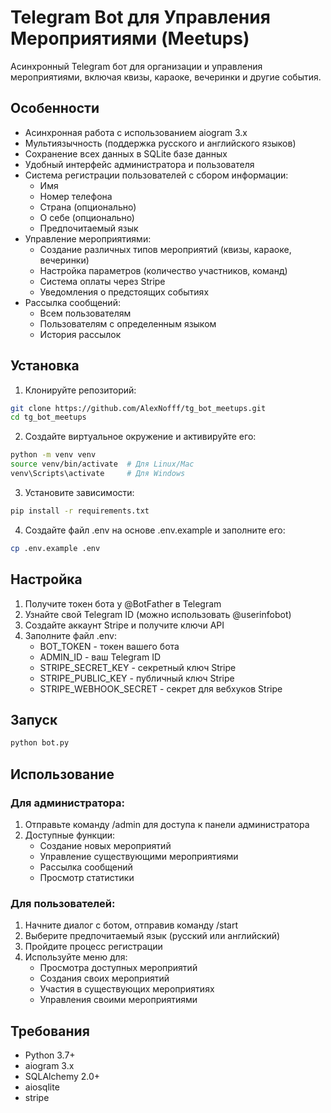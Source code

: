# Telegram Bot для Управления Мероприятиями (Meetups)

Асинхронный Telegram бот для организации и управления мероприятиями, включая квизы, караоке, вечеринки и другие события.

## Особенности

- Асинхронная работа с использованием aiogram 3.x
- Мультиязычность (поддержка русского и английского языков)
- Сохранение всех данных в SQLite базе данных
- Удобный интерфейс администратора и пользователя
- Система регистрации пользователей с сбором информации:
  - Имя
  - Номер телефона
  - Страна (опционально)
  - О себе (опционально)
  - Предпочитаемый язык
- Управление мероприятиями:
  - Создание различных типов мероприятий (квизы, караоке, вечеринки)
  - Настройка параметров (количество участников, команд)
  - Система оплаты через Stripe
  - Уведомления о предстоящих событиях
- Рассылка сообщений:
  - Всем пользователям
  - Пользователям с определенным языком
  - История рассылок

## Установка

1. Клонируйте репозиторий:
```bash
git clone https://github.com/AlexNofff/tg_bot_meetups.git
cd tg_bot_meetups
```

2. Создайте виртуальное окружение и активируйте его:
```bash
python -m venv venv
source venv/bin/activate  # Для Linux/Mac
venv\Scripts\activate     # Для Windows
```

3. Установите зависимости:
```bash
pip install -r requirements.txt
```

4. Создайте файл .env на основе .env.example и заполните его:
```bash
cp .env.example .env
```

## Настройка

1. Получите токен бота у @BotFather в Telegram
2. Узнайте свой Telegram ID (можно использовать @userinfobot)
3. Создайте аккаунт Stripe и получите ключи API
4. Заполните файл .env:
   - BOT_TOKEN - токен вашего бота
   - ADMIN_ID - ваш Telegram ID
   - STRIPE_SECRET_KEY - секретный ключ Stripe
   - STRIPE_PUBLIC_KEY - публичный ключ Stripe
   - STRIPE_WEBHOOK_SECRET - секрет для вебхуков Stripe

## Запуск

```bash
python bot.py
```

## Использование

### Для администратора:

1. Отправьте команду /admin для доступа к панели администратора
2. Доступные функции:
   - Создание новых мероприятий
   - Управление существующими мероприятиями
   - Рассылка сообщений
   - Просмотр статистики

### Для пользователей:

1. Начните диалог с ботом, отправив команду /start
2. Выберите предпочитаемый язык (русский или английский)
3. Пройдите процесс регистрации
4. Используйте меню для:
   - Просмотра доступных мероприятий
   - Создания своих мероприятий
   - Участия в существующих мероприятиях
   - Управления своими мероприятиями

## Требования

- Python 3.7+
- aiogram 3.x
- SQLAlchemy 2.0+
- aiosqlite
- stripe
